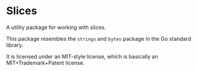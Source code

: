 # Slices
A utility package for working with slices.

This package resembles the `strings` and `bytes` package in the Go standard library.

It is licensed under an MIT-style license, which is basically an MIT+Trademark+Patent license.
